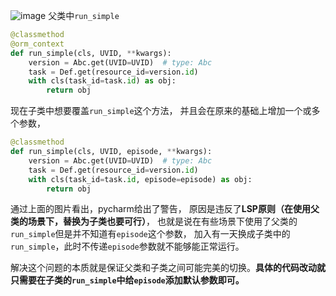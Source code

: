 ![image](https://user-images.githubusercontent.com/41533289/95804494-668ee280-0d35-11eb-8fa1-2acfba1f2beb.png)
父类中`run_simple`
```python
@classmethod
@orm_context
def run_simple(cls, UVID, **kwargs):
    version = Abc.get(UVID=UVID)  # type: Abc
    task = Def.get(resource_id=version.id)
    with cls(task_id=task.id) as obj:
        return obj
```

现在子类中想要覆盖`run_simple`这个方法， 并且会在原来的基础上增加一个或多个参数，
```python
@classmethod
def run_simple(cls, UVID, episode, **kwargs):
    version = Abc.get(UVID=UVID)  # type: Abc
    task = Def.get(resource_id=version.id)
    with cls(task_id=task.id, episode=episode) as obj:
        return obj
```

通过上面的图片看出，pycharm给出了警告， 原因是违反了**LSP原则（在使用父类的场景下，替换为子类也要可行）**， 也就是说在有些场景下使用了父类的`run_simple`但是并不知道有`episode`这个参数， 加入有一天换成子类中的`run_simple`，此时不传递`episode`参数就不能够能正常运行。

解决这个问题的本质就是保证父类和子类之间可能完美的切换。**具体的代码改动就只需要在子类的`run_simple`中给`episode`添加默认参数即可。**
